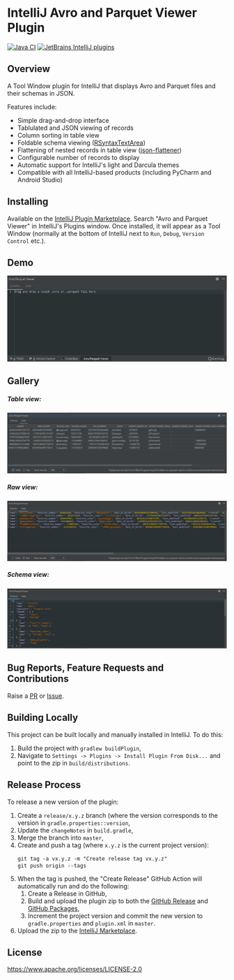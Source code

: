 # IntelliJ Avro and Parquet Viewer Plugin

[![Java CI](https://github.com/benwatson528/intellij-avro-parquet-plugin/workflows/Java%20CI/badge.svg)](https://github.com/benwatson528/intellij-avro-parquet-plugin/actions?query=workflow%3A%22Java+CI%22)
[![JetBrains IntelliJ plugins](https://img.shields.io/jetbrains/plugin/d/12281-avro-and-parquet-viewer)](https://plugins.jetbrains.com/plugin/12281-avro-and-parquet-viewer)


## Overview

A Tool Window plugin for IntelliJ that displays Avro and Parquet files and their schemas in JSON.

Features include:
 - Simple drag-and-drop interface
 - Tablulated and JSON viewing of records
 - Column sorting in table view
 - Foldable schema viewing ([RSyntaxTextArea](https://github.com/bobbylight/RSyntaxTextArea))
 - Flattening of nested records in table view ([json-flattener](https://github.com/wnameless/json-flattener))
 - Configurable number of records to display
 - Automatic support for IntelliJ's light and Darcula themes
 - Compatible with all IntelliJ-based products (including PyCharm and Android Studio)


## Installing

Available on the [IntelliJ Plugin Marketplace](https://plugins.jetbrains.com/plugin/12281-avro-and-parquet-viewer). Search "Avro and Parquet Viewer" in IntelliJ's Plugins window. Once installed, it will appear as a Tool Window (normally at the bottom of IntelliJ next to `Run`, `Debug`, `Version Control` etc.).


## Demo

![](images/demo.gif)


## Gallery

##### Table view:

![table view](images/table-view.png "Table view")

##### Raw view:

![raw view](images/raw-view.png "Raw view")

##### Schema view:

![schema view](images/schema-view.png "Schema view")


## Bug Reports, Feature Requests and Contributions

Raise a [PR](https://github.com/benwatson528/intellij-avro-parquet-plugin/pulls) or [Issue](https://github.com/benwatson528/intellij-avro-parquet-plugin/issues).


## Building Locally

This project can be built locally and manually installed in IntelliJ. To do this:

1. Build the project with `gradlew buildPlugin`,
2. Navigate to `Settings -> Plugins -> Install Plugin From Disk...` and point to the zip in `build/distributions`.


## Release Process

To release a new version of the plugin:

1. Create a `release/x.y.z` branch (where the version corresponds to the version in `gradle.properties::version`,
2. Update the `changeNotes` in `build.gradle`,
3. Merge the branch into `master`,
4. Create and push a tag (where `x.y.z` is the current project version):
   ```
   git tag -a vx.y.z -m "Create release tag vx.y.z"
   git push origin --tags
   ```
5. When the tag is pushed, the "Create Release" GitHub Action will automatically run and do the following:
   1. Create a Release in GitHub,
   2. Build and upload the plugin zip to both the [GitHub Release](https://github.com/benwatson528/intellij-avro-parquet-plugin/releases) and [GitHub Packages](https://github.com/benwatson528/intellij-avro-parquet-plugin/packages),
   3. Increment the project version and commit the new version to `gradle.properties` and `plugin.xml` in `master`.
6. Upload the zip to the [IntelliJ Marketplace](https://plugins.jetbrains.com/plugin/12281-avro-and-parquet-viewer).


## License

https://www.apache.org/licenses/LICENSE-2.0
